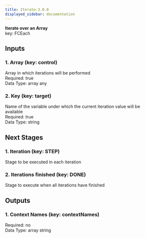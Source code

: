 ```yaml
---  
title: Iterate-3.0.0  
displayed_sidebar: documentation  
---  
```

**Iterate over an Array**  
key: FCEach  
  
## Inputs  
### 1. Array (key: control)  
Array in which iterations will be performed  
Required: true  
Data Type: array any  
### 2. Key (key: target)  
Name of the variable under which the current iteration value will be available  
Required: true  
Data Type: string   
## Next Stages  
### 1. Iteration (key: STEP)  
Stage to be executed in each iteration  
### 2. Iterations finished (key: DONE)  
Stage to execute when all iterations have finished  
## Outputs  
### 1. Context Names (key: contextNames)  
  
Required: no  
Data Type: array string